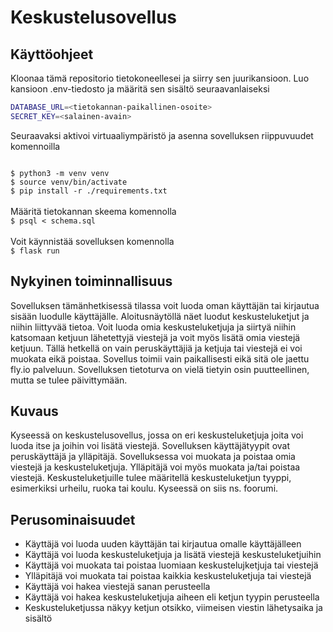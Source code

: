 
# Keskustelusovellus

## Käyttöohjeet

Kloonaa tämä repositorio tietokoneellesei ja siirry sen juurikansioon. Luo kansioon .env-tiedosto ja määritä sen sisältö seuraavanlaiseksi
```bash
DATABASE_URL=<tietokannan-paikallinen-osoite>
SECRET_KEY=<salainen-avain>
```
Seuraavaksi aktivoi virtuaaliympäristö ja asenna sovelluksen riippuvuudet komennoilla

<code>
$ python3 -m venv venv
$ source venv/bin/activate
$ pip install -r ./requirements.txt
</code>
<br>
Määritä tietokannan skeema komennolla

<code>
$ psql < schema.sql
</code>
<br>
Voit käynnistää sovelluksen komennolla

<code>
$ flask run
</code>

## Nykyinen toiminnallisuus

Sovelluksen tämänhetkisessä tilassa voit luoda oman käyttäjän tai kirjautua sisään luodulle käyttäjälle. Aloitusnäytöllä näet luodut keskusteluketjut ja niihin liittyvää tietoa. Voit luoda omia keskusteluketjuja ja siirtyä niihin katsomaan ketjuun lähetettyjä viestejä ja voit myös lisätä omia viestejä ketjuun. Tällä hetkellä on vain peruskäyttäjiä ja ketjuja tai viestejä ei voi muokata eikä poistaa. Sovellus toimii vain paikallisesti eikä sitä ole jaettu fly.io palveluun. Sovelluksen tietoturva on vielä tietyin osin puutteellinen, mutta se tulee päivittymään.

## Kuvaus

Kyseessä on keskustelusovellus, jossa on eri keskusteluketjuja joita voi luoda itse ja joihin voi lisätä viestejä. Sovelluksen käyttäjätyypit ovat peruskäyttäjä ja ylläpitäjä.
Sovelluksessa voi muokata ja poistaa omia viestejä ja keskusteluketjuja. Ylläpitäjä voi myös muokata ja/tai poistaa viestejä. Keskusteluketjuille tulee määritellä keskusteluketjun tyyppi,
esimerkiksi urheilu, ruoka tai koulu. Kyseessä on siis ns. foorumi.

## Perusominaisuudet

* Käyttäjä voi luoda uuden käyttäjän tai kirjautua omalle käyttäjälleen
* Käyttäjä voi luoda keskusteluketjuja ja lisätä viestejä keskusteluketjuihin
* Käyttäjä voi muokata tai poistaa luomiaan keskustelujketjuja tai viestejä
* Ylläpitäjä voi muokata tai poistaa kaikkia keskusteluketjuja tai viestejä
* Käyttäjä voi hakea viestejä sanan perusteella
* Käyttäjä voi hakea keskusteluketjuja aiheen eli ketjun tyypin perusteella
* Keskusteluketjussa näkyy ketjun otsikko, viimeisen viestin lähetysaika ja sisältö

